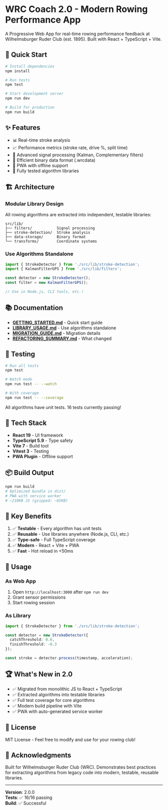 # WRC Coach 2.0 - Modern Rowing Performance App

A Progressive Web App for real-time rowing performance feedback at Wilhelmsburger Ruder Club (est. 1895). Built with React + TypeScript + Vite.

## 🚀 Quick Start

```bash
# Install dependencies
npm install

# Run tests
npm test

# Start development server
npm run dev

# Build for production
npm run build
```

## ✨ Features

- 📊 Real-time stroke analysis
- 📈 Performance metrics (stroke rate, drive %, split time)
- 🎯 Advanced signal processing (Kalman, Complementary filters)
- 💾 Efficient binary data format (.wrcdata)
- 📱 PWA with offline support
- 🧪 Fully tested algorithm libraries

## 🏗️ Architecture

### Modular Library Design

All rowing algorithms are extracted into independent, testable libraries:

```
src/lib/
├── filters/           Signal processing
├── stroke-detection/  Stroke analysis
├── data-storage/      Binary format
└── transforms/        Coordinate systems
```

### Use Algorithms Standalone

```typescript
import { StrokeDetector } from './src/lib/stroke-detection';
import { KalmanFilterGPS } from './src/lib/filters';

const detector = new StrokeDetector();
const filter = new KalmanFilterGPS();

// Use in Node.js, CLI tools, etc.!
```

## 📚 Documentation

- **[GETTING_STARTED.md](GETTING_STARTED.md)** - Quick start guide
- **[LIBRARY_USAGE.md](LIBRARY_USAGE.md)** - Use algorithms standalone
- **[MIGRATION_GUIDE.md](MIGRATION_GUIDE.md)** - Migration details
- **[REFACTORING_SUMMARY.md](REFACTORING_SUMMARY.md)** - What changed

## 🧪 Testing

```bash
# Run all tests
npm test

# Watch mode
npm run test -- --watch

# With coverage
npm run test -- --coverage
```

All algorithms have unit tests. 16 tests currently passing!

## 🔧 Tech Stack

- **React 19** - UI framework
- **TypeScript 5.9** - Type safety
- **Vite 7** - Build tool
- **Vitest 3** - Testing
- **PWA Plugin** - Offline support

## 📦 Build Output

```bash
npm run build
# Optimized bundle in dist/
# PWA with service worker
# ~210KB JS (gzipped: ~65KB)
```

## 🎯 Key Benefits

1. ✅ **Testable** - Every algorithm has unit tests
2. ✅ **Reusable** - Use libraries anywhere (Node.js, CLI, etc.)
3. ✅ **Type-safe** - Full TypeScript coverage
4. ✅ **Modern** - React + Vite + PWA
5. ✅ **Fast** - Hot reload in <50ms

## 📱 Usage

### As Web App
1. Open `http://localhost:3000` after `npm run dev`
2. Grant sensor permissions
3. Start rowing session

### As Library
```typescript
import { StrokeDetector } from './src/lib/stroke-detection';

const detector = new StrokeDetector({
  catchThreshold: 0.6,
  finishThreshold: -0.3
});

const stroke = detector.process(timestamp, acceleration);
```

## 🏆 What's New in 2.0

- ✅ Migrated from monolithic JS to React + TypeScript
- ✅ Extracted algorithms into testable libraries
- ✅ Full test coverage for core algorithms
- ✅ Modern build pipeline with Vite
- ✅ PWA with auto-generated service worker

## 📝 License

MIT License - Feel free to modify and use for your rowing club!

## 🙏 Acknowledgments

Built for Wilhelmsburger Ruder Club (WRC). Demonstrates best practices for extracting algorithms from legacy code into modern, testable, reusable libraries.

---

**Version**: 2.0.0  
**Tests**: ✅ 16/16 passing  
**Build**: ✅ Successful

